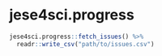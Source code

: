 
# jese4sci.progress

```r
jese4sci.progress::fetch_issues() %>% 
  readr::write_csv("path/to/issues.csv")
```
